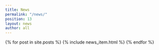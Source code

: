 ```yaml
---
title: News
permalink: "/news/"
position: 13
layout: news
author: all
---
```


{% for post in site.posts %}
  {% include news_item.html %}
{% endfor %}
